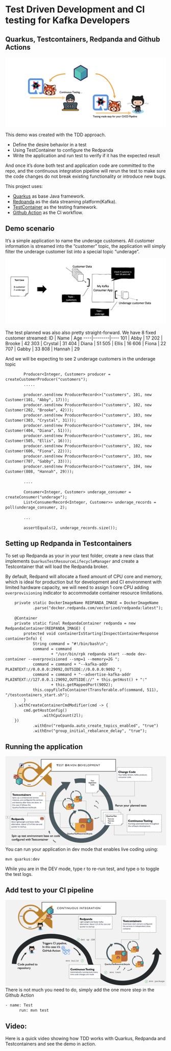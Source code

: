 # Test Driven Development and CI testing for Kafka Developers
## Quarkus, Testcontainers, Redpanda and Github Actions

![Hero](images/hero.png)

This demo was created with the TDD approach. 

- Define the desire behavior in a test
- Using TestContainer to configure the Redpanda
- Write the application and run test to verify if it has the expected result

And once it’s done both test and application code are committed to the repo, and the continuous integration pipeline will rerun the test to make sure the code changes do not break existing functionality or introduce new bugs. 


This project uses: 
- [Quarkus](https://quarkus.io/) as base Java framework.
- [Redpanda](https://redpanda.com/) as the data streaming platform(Kafka).
- [TestContainer](https://www.atomicjar.com/) as the testing framework.
- [Github Action](https://github.com/features/actions) as the CI workflow.


## Demo scenario
It’s a simple application to name the underage customers. All customer information is streamed into the “customer” topic, the application will simply filter the underage customer list into a special topic “underage”. 

![Demo scenario](images/demo-scenario.png)

The test planned was also also pretty straight-forward. We have 8 fixed customer streamed:
ID | Name | Age
----|--------|----
101 | Abby | 17
202 | Brooke | 42
303 | Crystal | 31
404 | Diana | 51
505 | Ellis | 16
606 | Fiona | 22
707 | Gabby | 33
808 | Hannah | 29

And we will be expecting to see 2 underage customers in the underage topic
        
```
        Producer<Integer, Customer> producer = createCustomerProducer("customers");
        ..... 
             
        producer.send(new ProducerRecord<>("customers", 101, new Customer(101, "Abby", 17)));
        producer.send(new ProducerRecord<>("customers", 102, new Customer(202, "Brooke", 42)));
        producer.send(new ProducerRecord<>("customers", 103, new Customer(303, "Crystal", 31)));
        producer.send(new ProducerRecord<>("customers", 104, new Customer(404, "Diana", 51)));
        producer.send(new ProducerRecord<>("customers", 101, new Customer(505, "Ellis", 16)));
        producer.send(new ProducerRecord<>("customers", 102, new Customer(606, "Fiona", 22)));
        producer.send(new ProducerRecord<>("customers", 103, new Customer(707, "Gabby", 33)));
        producer.send(new ProducerRecord<>("customers", 104, new Customer(808, "Hannah", 29)));
        
        ....

        Consumer<Integer, Customer> underage_consumer = createConsumer("underage");
        List<ConsumerRecord<Integer, Customer>> underage_records = poll(underage_consumer, 2);
        
        ...
        
        assertEquals(2, underage_records.size());
```

## Setting up Redpanda in Testcontainers 

To set up Redpanda as your in your test folder, create a new class that implements `QuarkusTestResourceLifecycleManager` and create a Testcontainer that will load the Redpanda broker. 

By default, Redpand will allocate a fixed amount of CPU core and memory, which is ideal for production but for development and CI environment with limited hardware capacity, we will need to assign 1 core CPU adding `overprovisioning` indicator to accommodate container resource limitations.

```
    private static DockerImageName REDPANDA_IMAGE = DockerImageName
            .parse("docker.redpanda.com/vectorized/redpanda:latest");

    @Container
    private static final RedpandaContainer redpanda = new RedpandaContainer(REDPANDA_IMAGE) {
        protected void containerIsStarting(InspectContainerResponse containerInfo) {
            String command = "#!/bin/bash\n";
            command = command
                    + "/usr/bin/rpk redpanda start --mode dev-container --overprovisioned --smp=1 --memory=2G ";
            command = command + "--kafka-addr PLAINTEXT://0.0.0.0:29092,OUTSIDE://0.0.0.0:9092 ";
            command = command + "--advertise-kafka-addr PLAINTEXT://127.0.0.1:29092,OUTSIDE://" + this.getHost() + ":"
                    + this.getMappedPort(9092);
            this.copyFileToContainer(Transferable.of(command, 511), "/testcontainers_start.sh");
        }
    }.withCreateContainerCmdModifier(cmd -> {
        cmd.getHostConfig()
                .withCpuCount(2l);
    })
            .withEnv("redpanda.auto_create_topics_enabled", "true")
            .withEnv("group_initial_rebalance_delay", "true");
```

## Running the application 

![TDD](images/tdd.png)
You can run your application in dev mode that enables live coding using:

```
mvn quarkus:dev
```
While you are in the DEV mode, type r to re-run test, and type o to toggle the test logs. 




## Add test to your CI pipeline

![CI](images/ci.png)
There is not much you need to do, simply add the one more step in the Github Action

```
- name: Test 
      run: mvn test
```

## Video:
Here is a quick video showing how TDD works with Quarkus, Redpanda and Testcontainers and see the demo in action.
